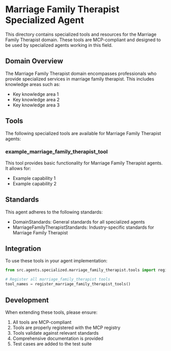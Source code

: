 # Marriage Family Therapist Specialized Agent

This directory contains specialized tools and resources for the Marriage Family Therapist domain. These tools are MCP-compliant and designed to be used by specialized agents working in this field.

## Domain Overview

The Marriage Family Therapist domain encompasses professionals who provide specialized services in marriage family therapist. This includes knowledge areas such as:

- Key knowledge area 1
- Key knowledge area 2
- Key knowledge area 3

## Tools

The following specialized tools are available for Marriage Family Therapist agents:

### example_marriage_family_therapist_tool

This tool provides basic functionality for Marriage Family Therapist agents. It allows for:

- Example capability 1
- Example capability 2

## Standards

This agent adheres to the following standards:

- DomainStandards: General standards for all specialized agents
- MarriageFamilyTherapistStandards: Industry-specific standards for Marriage Family Therapist

## Integration

To use these tools in your agent implementation:

```python
from src.agents.specialized.marriage_family_therapist.tools import register_marriage_family_therapist_tools

# Register all marriage_family_therapist tools
tool_names = register_marriage_family_therapist_tools()
```

## Development

When extending these tools, please ensure:

1. All tools are MCP-compliant
2. Tools are properly registered with the MCP registry
3. Tools validate against relevant standards
4. Comprehensive documentation is provided
5. Test cases are added to the test suite
